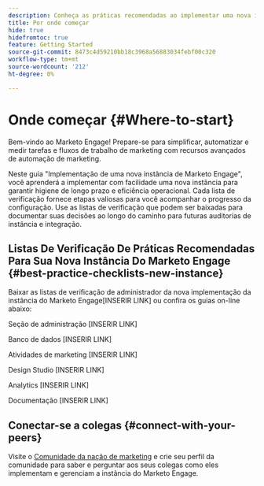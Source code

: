 ```yaml
---
description: Conheça as práticas recomendadas ao implementar uma nova instância de Marketo Engage. Acompanhar o desempenho ajudará você a aproveitar ao máximo o Marketo Engage e configurar sua instância para higiene e eficiência de longo prazo. Como novo administrador navegando em uma nova instância, use esses guias para se manter focado e organizado.
title: Por onde começar
hide: true
hidefromtoc: true
feature: Getting Started
source-git-commit: 8473c4d59210bb18c3968a56883034febf00c320
workflow-type: tm+mt
source-wordcount: '212'
ht-degree: 0%

---
```


# Onde começar {#Where-to-start}

Bem-vindo ao Marketo Engage! Prepare-se para simplificar, automatizar e medir tarefas e fluxos de trabalho de marketing com recursos avançados de automação de marketing.

Neste guia &quot;Implementação de uma nova instância de Marketo Engage&quot;, você aprenderá a implementar com facilidade uma nova instância para garantir higiene de longo prazo e eficiência operacional. Cada lista de verificação fornece etapas valiosas para você acompanhar o progresso da configuração. Use as listas de verificação que podem ser baixadas para documentar suas decisões ao longo do caminho para futuras auditorias de instância e integração.

## Listas De Verificação De Práticas Recomendadas Para Sua Nova Instância Do Marketo Engage {#best-practice-checklists-new-instance}

Baixar as listas de verificação de administrador da nova implementação da instância do Marketo Engage[INSERIR LINK] ou confira os guias on-line abaixo:

Seção de administração [INSERIR LINK]

Banco de dados [INSERIR LINK]

Atividades de marketing [INSERIR LINK]

Design Studio [INSERIR LINK]

Analytics [INSERIR LINK]

Documentação [INSERIR LINK]

## Conectar-se a colegas {#connect-with-your-peers}

Visite o [Comunidade da nação de marketing](https://nation.marketo.com/) e crie seu perfil da comunidade para saber e perguntar aos seus colegas como eles implementam e gerenciam a instância do Marketo Engage.
